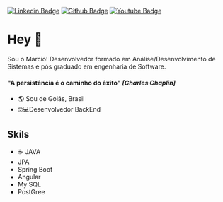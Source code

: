 [![Linkedin Badge](https://img.shields.io/badge/-LinkedIn-blue?style=flat-square&logo=Linkedin&logoColor=white&link=https://www.linkedin.com/in/marcioco/)](https://www.linkedin.com/in/marcioco/)
[![Github Badge](https://img.shields.io/badge/-Github-000?style=flat-square&logo=Github&logoColor=white&link=https://https://github.com/M4rcioOliveira/)](https://github.com/M4rcioOliveira/)
[![Youtube Badge](https://img.shields.io/badge/-YouTube-ff0000?style=flat-square&labelColor=ff0000&logo=youtube&logoColor=white&link=https://www.youtube.com/channel/UCuuvt_6IiO3ipBLX8nXw5KQ)](https://www.youtube.com/channel/UCuuvt_6IiO3ipBLX8nXw5KQ)


#  Hey 👋

Sou o Marcio! Desenvolvedor formado em Análise/Desenvolvimento de Sistemas e pós graduado em engenharia de Software.

####  "A persistência é o caminho do êxito" ***[Charles Chaplin]***

 - 🌎 Sou de Goiás, Brasil
 - 🤓💻Desenvolvedor BackEnd
 
## Skils
 -  ☕ JAVA 
 -  JPA
 -  Spring Boot
 -  Angular
 -  My SQL
 -  PostGree
